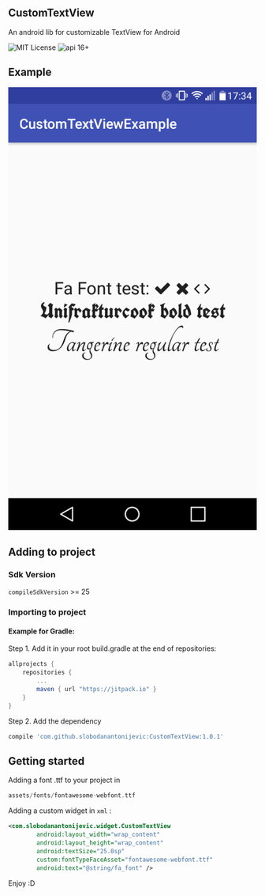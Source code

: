 ## CustomTextView ##
An android lib for customizable TextView for Android

![MIT License](https://img.shields.io/github/license/mashape/apistatus.svg) ![api 16+](https://img.shields.io/badge/API-16%2B-green.svg)

## Example ##
![](/read_me/example.png)

## Adding to project ##

### Sdk Version ###
`compileSdkVersion` >= 25

### Importing to project ###

#### Example for Gradle: ####

Step 1. Add it in your root build.gradle at the end of repositories:
```groovy
allprojects {
	repositories {
		...
		maven { url "https://jitpack.io" }
	}
}
```

Step 2. Add the dependency
```groovy
compile 'com.github.slobodanantonijevic:CustomTextView:1.0.1'
```

## Getting started ##

Adding a font .ttf to your project in
```groovy
assets/fonts/fontawesome-webfont.ttf
```

Adding a custom widget in `xml` :
```xml
<com.slobodanantonijevic.widget.CustomTextView
        android:layout_width="wrap_content"
        android:layout_height="wrap_content"
        android:textSize="25.0sp"
        custom:fontTypeFaceAsset="fontawesome-webfont.ttf"
        android:text="@string/fa_font" />
```

Enjoy :D
